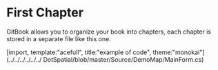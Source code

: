# First Chapter

GitBook allows you to organize your book into chapters, each chapter is stored in a separate file like this one.

[import, template:"acefull", title:"example of code", theme:"monokai"](../../../../../../
DotSpatial/blob/master/Source/DemoMap/MainForm.cs)
